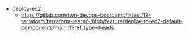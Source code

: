 - deploy-ec2
  - https://gitlab.com/twn-devops-bootcamp/latest/12-terraform/terraform-learn/-/blob/feature/deploy-to-ec2-default-components/main.tf?ref_type=heads
